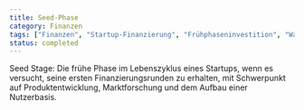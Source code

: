 ```yaml
---
title: Seed-Phase
category: Finanzen
tags: ["Finanzen", "Startup-Finanzierung", "Frühphaseninvestition", "Wagniskapital"]
status: completed
---
```

Seed Stage: Die frühe Phase im Lebenszyklus eines Startups, wenn es versucht, seine ersten Finanzierungsrunden zu erhalten, mit Schwerpunkt auf Produktentwicklung, Marktforschung und dem Aufbau einer Nutzerbasis.